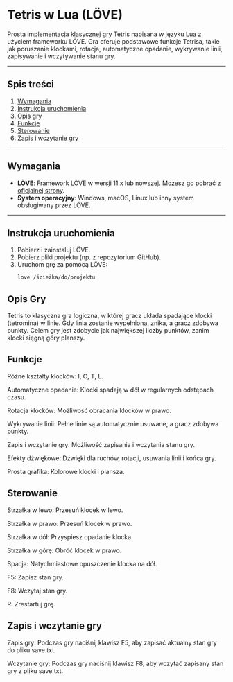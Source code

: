 # Tetris w Lua (LÖVE)

Prosta implementacja klasycznej gry Tetris napisana w języku Lua z użyciem frameworku LÖVE. Gra oferuje podstawowe funkcje Tetrisa, takie jak poruszanie klockami, rotacja, automatyczne opadanie, wykrywanie linii, zapisywanie i wczytywanie stanu gry.

---

## Spis treści
1. [Wymagania](#wymagania)
2. [Instrukcja uruchomienia](#instrukcja-uruchomienia)
3. [Opis gry](#opis-gry)
4. [Funkcje](#funkcje)
5. [Sterowanie](#sterowanie)
6. [Zapis i wczytanie gry](#zapis-i-wczytanie-gry)

---

## Wymagania

- **LÖVE**: Framework LÖVE w wersji 11.x lub nowszej. Możesz go pobrać z [oficjalnej strony](https://love2d.org/).
- **System operacyjny**: Windows, macOS, Linux lub inny system obsługiwany przez LÖVE.

---

## Instrukcja uruchomienia

1. Pobierz i zainstaluj LÖVE.
2. Pobierz pliki projektu (np. z repozytorium GitHub).
3. Uruchom grę za pomocą LÖVE:
   ```bash
   love /ścieżka/do/projektu
   
## Opis Gry

Tetris to klasyczna gra logiczna, w której gracz układa spadające klocki (tetromina) w linie. Gdy linia zostanie wypełniona, znika, a gracz zdobywa punkty. Celem gry jest zdobycie jak największej liczby punktów, zanim klocki sięgną góry planszy.

## Funkcje

Różne kształty klocków: I, O, T, L.

Automatyczne opadanie: Klocki spadają w dół w regularnych odstępach czasu.

Rotacja klocków: Możliwość obracania klocków w prawo.

Wykrywanie linii: Pełne linie są automatycznie usuwane, a gracz zdobywa punkty.

Zapis i wczytanie gry: Możliwość zapisania i wczytania stanu gry.

Efekty dźwiękowe: Dźwięki dla ruchów, rotacji, usuwania linii i końca gry.

Prosta grafika: Kolorowe klocki i plansza.

## Sterowanie

Strzałka w lewo: Przesuń klocek w lewo.

Strzałka w prawo: Przesuń klocek w prawo.

Strzałka w dół: Przyspiesz opadanie klocka.

Strzałka w górę: Obróć klocek w prawo.

Spacja: Natychmiastowe opuszczenie klocka na dół.

F5: Zapisz stan gry.

F8: Wczytaj stan gry.

R: Zrestartuj grę.

## Zapis i wczytanie gry

Zapis gry:
Podczas gry naciśnij klawisz F5, aby zapisać aktualny stan gry do pliku save.txt.

Wczytanie gry:
Podczas gry naciśnij klawisz F8, aby wczytać zapisany stan gry z pliku save.txt.